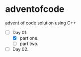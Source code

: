 # adventofcode
advent of code solution using C++

- [ ] Day 01.
	- [x] part one.
	- [ ] part two.
- [ ] Day 02.
